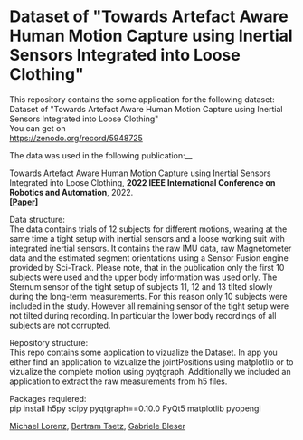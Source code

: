 # Dataset of "Towards Artefact Aware Human Motion Capture using Inertial Sensors Integrated into Loose Clothing"

This repository contains the some application for the following dataset:
Dataset of "Towards Artefact Aware Human Motion Capture using Inertial Sensors Integrated into Loose Clothing"  
You can get on  
https://zenodo.org/record/5948725   

The data was used in the following publication:__

Towards Artefact Aware Human Motion Capture using Inertial Sensors Integrated into Loose Clothing, **2022 IEEE International Conference on Robotics and Automation**, 2022.  
 **[[Paper](https://www.researchgate.net/publication/359617608_Towards_Artefact_Aware_Human_Motion_Capture_using_Inertial_Sensors_Integrated_into_Loose_Clothing)]** 
   

Data structure:  
The data contains trials of 12 subjects for different motions, wearing at the same time a tight setup with inertial sensors and a loose working suit with integrated inertial sensors. It contains the raw IMU data, raw Magnetometer data and the estimated segment orientations using a Sensor Fusion engine provided by Sci-Track.
Please note, that in the publication only the first 10 subjects were used and the upper body information was used only. The Sternum sensor of the tight setup of subjects 11, 12 and 13  tilted slowly during the long-term measurements. For this reason only 10 subjects were included in the study. However all remaining sensor of the tight setup were not tilted during recording. In particular the lower body recordings of all subjects are not corrupted.   

Repository structure:  
This repo contains some application to vizualize the Dataset. In app you either find an application to vizualize the jointPositions using matplotlib or to vizualize the complete motion using pyqtgraph.
Additionally we included an application to extract the raw measurements from h5 files.

Packages requiered:  
pip install h5py scipy pyqtgraph==0.10.0 PyQt5 matplotlib pyopengl
      
 [Michael Lorenz](https://agw.cs.uni-kl.de/en/team), [Bertram Taetz](https://av.dfki.de/members/taetz/), [Gabriele Bleser](https://av.dfki.de/members/bleser/)  

 
